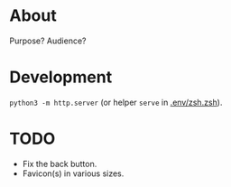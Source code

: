 # About

Purpose? Audience?

# Development

`python3 -m http.server` (or helper `serve` in [.env/zsh.zsh]()).

# TODO

- Fix the back button.
- Favicon(s) in various sizes.
